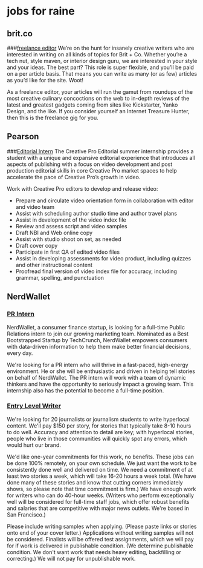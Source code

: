 # jobs for raine

## brit.co
###[freelance editor](http://www.brit.co/jobs/)
We’re on the hunt for insanely creative writers who are interested in writing on all kinds of topics for Brit + Co. Whether you’re a tech nut, style maven, or interior design guru, we are interested in your style and your ideas. The best part? This role is super flexible, and you’ll be paid on a per article basis. That means you can write as many (or as few) articles as you’d like for the site. Woot!

As a freelance editor, your articles will run the gamut from roundups of the most creative culinary concoctions on the web to in-depth reviews of the latest and greatest gadgets coming from sites like Kickstarter, Yanko Design, and the like. If you consider yourself an Internet Treasure Hunter, then this is the freelance gig for you.


## Pearson
###[Editorial Intern](http://pearson-internship.jobs/san-francisco-ca/intern-editorial/46530987/job/)
The Creative Pro Editorial summer internship provides a student with a unique and expansive editorial experience that introduces all aspects of publishing with a focus on video development and post production editorial skills in core Creative Pro market spaces to help accelerate the pace of Creative Pro’s growth in video.

Work with Creative Pro editors to develop and release video:
 - Prepare and circulate video orientation form in collaboration with editor and video team
 - Assist with scheduling author studio time and author travel plans
 - Assist in development of the video index file
 - Review and assess script and video samples
 - Draft NBI and Web online copy
 - Assist with studio shoot on set, as needed
 - Draft cover copy
 - Participate in first QA of edited video files
 - Assist in developing assessments for video product, including quizzes and other instructional content
 - Proofread final version of video index file for accuracy, including grammar, spelling, and punctuation

## NerdWallet
### [PR Intern](http://nw.theresumator.com/apply/pBD9iB/PR-Intern.html)
NerdWallet, a consumer finance startup, is looking for a full-time Public Relations intern to join our growing marketing team. Nominated as a Best Bootstrapped Startup by TechCrunch, NerdWallet empowers consumers with data-driven information to help them make better financial decisions, every day.

We're looking for a PR intern who will thrive in a fast-paced, high-energy environment. He or she will be enthusiastic and driven in helping tell stories on behalf of NerdWallet. The PR intern will work with a team of dynamic thinkers and have the opportunity to seriously impact a growing team. This internship also has the potential to become a full-time position.

### [Entry Level Writer](http://nw.theresumator.com/apply/gXJIZR/Wanted-Entrylevel-Writers-For-One-Year.html)
We're looking for 20 journalists or journalism students to write hyperlocal content. We'll pay $150 per story, for stories that typically take 8-10 hours to do well. Accuracy and attention to detail are key; with hyperlocal stories, people who live in those communities will quickly spot any errors, which would hurt our brand.

We'd like one-year commitments for this work, no benefits. These jobs can be done 100% remotely, on your own schedule. We just want the work to be consistently done well and delivered on time. We need a commitment of at least two stories a week, which will take 16-20 hours a week total. (We have done many of these stories and know that cutting corners immediately shows, so please note that time commitment is firm.) We have enough work for writers who can do 40-hour weeks. (Writers who perform exceptionally well will be considered for full-time staff jobs, which offer robust benefits and salaries that are competitive with major news outlets. We're based in San Francisco.)

Please include writing samples when applying. (Please paste links or stories onto end of your cover letter.) Applications without writing samples will not be considered. Finalists will be offered test assignments, which we will pay for if work is delivered in publishable condition. (We determine publishable condition. We don't want work that needs heavy editing, backfilling or correcting.) We will not pay for unpublishable work.
